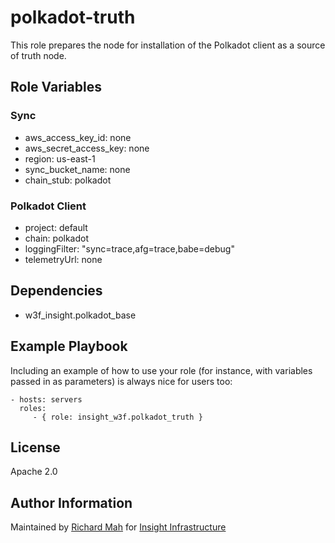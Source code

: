 polkadot-truth
=========

This role prepares the node for installation of the Polkadot client as a source of truth node.

Role Variables
--------------

### Sync

- aws_access_key_id: none
- aws_secret_access_key: none
- region: us-east-1
- sync_bucket_name: none
- chain_stub: polkadot

### Polkadot Client

- project: default
- chain: polkadot
- loggingFilter: "sync=trace,afg=trace,babe=debug"
- telemetryUrl: none

Dependencies
------------

- w3f_insight.polkadot_base

Example Playbook
----------------

Including an example of how to use your role (for instance, with variables passed in as parameters) is always nice for users too:

    - hosts: servers
      roles:
         - { role: insight_w3f.polkadot_truth }

License
-------

Apache 2.0

Author Information
------------------

Maintained by [Richard Mah](https://github.com/shinyfoil) for [Insight Infrastructure](https://github.com/insight-infrastructure)

